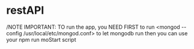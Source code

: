 # restAPI

/NOTE IMPORTANT: TO run the app, you NEED FIRST to run <mongod --config /usr/local/etc/mongod.conf> to let mongodb run then you can use your npm run moStart script